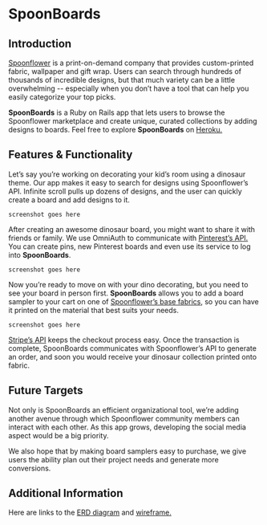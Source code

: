 # SpoonBoards

## Introduction
<a href="http://www.spoonflower.com">Spoonflower</a> is a print-on-demand company that provides custom-printed fabric, wallpaper and gift wrap. Users can search through hundreds of thousands of incredible designs, but that much variety can be a little overwhelming --  especially when you don’t have a tool that can help you easily categorize your top picks.

**SpoonBoards** is a Ruby on Rails app that lets users to browse the Spoonflower marketplace and create unique, curated collections by adding designs to boards. Feel free to explore **SpoonBoards** on <a href="https://spoonboards.herokuapp.com"> Heroku. </a>

## Features & Functionality

Let’s say you’re working on decorating your kid’s room using a dinosaur theme. Our app makes it easy to search for designs using Spoonflower’s API. Infinite scroll pulls up dozens of designs, and the user can quickly create a board and add designs to it.

`screenshot goes here`

After creating an awesome dinosaur board, you might want to share it with friends or family. We use OmniAuth to communicate with <a href="https://github.com/jot/omniauth-pinterest">Pinterest’s API.</a> You can create pins, new Pinterest boards and even use its service to log into **SpoonBoards**.

`screenshot goes here`

Now you’re ready to move on with your dino decorating, but you need to see your board in person first. **SpoonBoards** allows you to add a board sampler to your cart on one of <a href="http://www.spoonflower.com/spoonflower_fabrics">Spoonflower’s base fabrics</a>, so you can have it printed on the material that best suits your needs.

`screenshot goes here`

<a href="https://stripe.com/docs/api">Stripe’s API</a> keeps the checkout process easy. Once the transaction is complete, SpoonBoards communicates with Spoonflower’s API to generate an order, and soon you would receive your dinosaur collection printed onto fabric.

## Future Targets

Not only is SpoonBoards an efficient organizational tool, we’re adding another avenue through which Spoonflower community members can interact with each other. As this app grows, developing the social media aspect would be a big priority.

We also hope that by making board samplers easy to purchase, we give users the ability plan out their project needs and generate more conversions.

## Additional Information

Here are links to the <a href="https://www.lucidchart.com/invitations/accept/87de5d0d-6698-4cdf-bffd-e103a8a1df51"> ERD diagram</a> and <a href="https://www.lucidchart.com/documents/view/fdcc9410-3acf-4e74-9b95-4aac6a0c6e38"> wireframe. </a>
